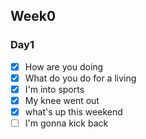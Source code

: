 ## Week0

### Day1
- [X] How are you doing
- [X] What do you do for a living 
- [X] I'm into sports
- [X] My knee went out
- [X] what's up this weekend
- [ ] I'm gonna kick back   